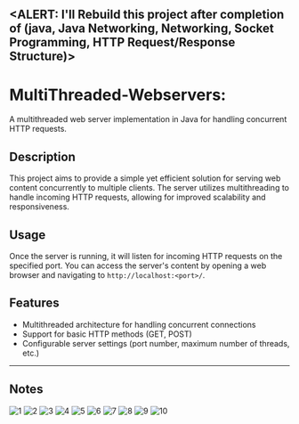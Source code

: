 
## <ALERT: I'll Rebuild this project after completion of (java, Java Networking, Networking, Socket Programming, HTTP Request/Response Structure)>

# MultiThreaded-Webservers:
A multithreaded web server implementation in Java for handling concurrent HTTP requests.

## Description

This project aims to provide a simple yet efficient solution for serving web content concurrently to multiple clients. The server utilizes multithreading to handle incoming HTTP requests, allowing for improved scalability and responsiveness.

## Usage

Once the server is running, it will listen for incoming HTTP requests on the specified port. You can access the server's content by opening a web browser and navigating to `http://localhost:<port>/`.

## Features

- Multithreaded architecture for handling concurrent connections
- Support for basic HTTP methods (GET, POST)
- Configurable server settings (port number, maximum number of threads, etc.)
<hr>
<h2>Notes</h2>

![1](https://github.com/user-attachments/assets/0a4d7163-5b43-41ea-86dc-a74cc77063d3)
![2](https://github.com/user-attachments/assets/947e5dd0-c467-4dea-8021-4a597d6b2362)
![3](https://github.com/user-attachments/assets/8374b8b9-b145-4b9f-97f9-05490a45391c)
![4](https://github.com/user-attachments/assets/049d152f-5f3a-4eef-b45b-ad9f76036759)
![5](https://github.com/user-attachments/assets/4dbc49e1-2c5d-45ba-80b2-da6149724429)
![6](https://github.com/user-attachments/assets/883cdb76-1d04-4c58-b654-8bbdb8b530f2)
![7](https://github.com/user-attachments/assets/3f21bfc0-70d5-4725-b02f-948040917b8b)
![8](https://github.com/user-attachments/assets/1cfef92f-8044-479b-b14f-a8fd0d9ff87e)
![9](https://github.com/user-attachments/assets/939fc4e3-127b-4f66-abfa-68fb5a9b8ea4)
![10](https://github.com/user-attachments/assets/8e1b804c-70fe-431e-849b-244e4fda4a4d)
